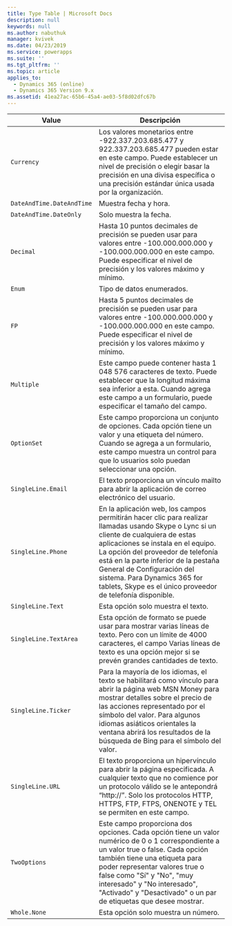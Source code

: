 ```yaml
---
title: Type Table | Microsoft Docs
description: null
keywords: null
ms.author: nabuthuk
manager: kvivek
ms.date: 04/23/2019
ms.service: powerapps
ms.suite: ''
ms.tgt_pltfrm: ''
ms.topic: article
applies_to:
  - Dynamics 365 (online)
  - Dynamics 365 Version 9.x
ms.assetid: 41ea27ac-65b6-45a4-ae03-5f8d02dfc67b
---
```


|Value|Descripción|
|--|--|
|`Currency`|Los valores monetarios entre -922.337.203.685.477 y 922.337.203.685.477 pueden estar en este campo. Puede establecer un nivel de precisión o elegir basar la precisión en una divisa específica o una precisión estándar única usada por la organización.|
|`DateAndTime.DateAndTime`|Muestra fecha y hora.|
|`DateAndTime.DateOnly`|Solo muestra la fecha.|
|`Decimal`|Hasta 10 puntos decimales de precisión se pueden usar para valores entre -100.000.000.000 y -100.000.000.000 en este campo. Puede especificar el nivel de precisión y los valores máximo y mínimo.|
|`Enum`|Tipo de datos enumerados.|
|`FP`|Hasta 5 puntos decimales de precisión se pueden usar para valores entre -100.000.000.000 y -100.000.000.000 en este campo. Puede especificar el nivel de precisión y los valores máximo y mínimo. |
|`Multiple`|Este campo puede contener hasta 1 048 576 caracteres de texto. Puede establecer que la longitud máxima sea inferior a esta. Cuando agrega este campo a un formulario, puede especificar el tamaño del campo.|
|`OptionSet`|Este campo proporciona un conjunto de opciones. Cada opción tiene un valor y una etiqueta del número. Cuando se agrega a un formulario, este campo muestra un control para que lo usuarios solo puedan seleccionar una opción. |
|`SingleLine.Email`|El texto proporciona un vínculo mailto para abrir la aplicación de correo electrónico del usuario.|
|`SingleLine.Phone`|En la aplicación web, los campos permitirán hacer clic para realizar llamadas usando Skype o Lync si un cliente de cualquiera de estas aplicaciones se instala en el equipo. La opción del proveedor de telefonía está en la parte inferior de la pestaña General de Configuración del sistema. Para Dynamics 365 for tablets, Skype es el único proveedor de telefonía disponible.|
|`SingleLine.Text`|Esta opción solo muestra el texto.|
|`SingleLine.TextArea`|Esta opción de formato se puede usar para mostrar varias líneas de texto. Pero con un límite de 4000 caracteres, el campo Varias líneas de texto es una opción mejor si se prevén grandes cantidades de texto.|
|`SingleLine.Ticker`|Para la mayoría de los idiomas, el texto se habilitará como vínculo para abrir la página web MSN Money para mostrar detalles sobre el precio de las acciones representado por el símbolo del valor. Para algunos idiomas asiáticos orientales la ventana abrirá los resultados de la búsqueda de Bing para el símbolo del valor.|
|`SingleLine.URL`|El texto proporciona un hipervínculo para abrir la página especificada. A cualquier texto que no comience por un protocolo válido se le antepondrá “http://”. Solo los protocolos HTTP, HTTPS, FTP, FTPS, ONENOTE y TEL se permiten en este campo.|
|`TwoOptions`|Este campo proporciona dos opciones. Cada opción tiene un valor numérico de 0 o 1 correspondiente a un valor true o false. Cada opción también tiene una etiqueta para poder representar valores true o false como "Sí" y "No", "muy interesado" y "No interesado", "Activado" y "Desactivado" o un par de etiquetas que desee mostrar.|
|`Whole.None`|Esta opción solo muestra un número.|
